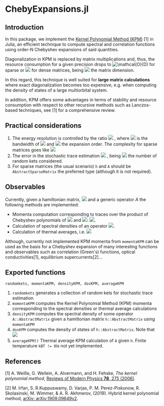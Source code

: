 # ChebyExpansions.jl
## Introduction
In this package, we implement the [Kernel Polynomial Method (KPM)](https://journals.aps.org/rmp/abstract/10.1103/RevModPhys.78.275) [1] in Julia, an efficient technique to compute spectral and correlation functions using order-N Chebyshev expansions of said quantities. 

Diagonalization in KPM is replaced by matrix multiplications and, thus, the resource consumption for a given precision drops to  <img src="https://latex.codecogs.com/svg.image?\mathcal{O}(D)" title="\mathcal{O}(D)" /> for sparse or <img src="https://latex.codecogs.com/svg.image?\mathcal{O}(D^2)" /> for dense matrices, being <img src="https://latex.codecogs.com/svg.image?D" />  the matrix dimension. 

In this regard, this technique is well suited for **large matrix calculations** where exact diagonalization becomes too expensive, e.g. when computing the density of states of a large multiorbital system.

In addition, KPM offers some advantages in terms of stability and resource consumption with respect to other recursive methods such as Lanczos-based techniques, see [1] for a comprehensive review. 

## Practical considerations

1. The energy resolution is controlled by the ratio <img src="https://latex.codecogs.com/svg.image?W/N" /> , where <img src="https://latex.codecogs.com/svg.image?W" />  is the bandwidth of <img src="https://latex.codecogs.com/svg.image?H" />  and <img src="https://latex.codecogs.com/svg.image? N" />  the expansion order. The complexity for sparse matrices goes like <img src="https://latex.codecogs.com/svg.image?\mathcal O(ND)" /> 
2. The error in the stochastic trace estimation <img src="https://latex.codecogs.com/svg.image? \mathcal{O}(1/\sqrt{DR})" /> , being <img src="https://latex.codecogs.com/svg.image? R" /> the number of random kets considered.
3. For sparse matrices (the usual scenario) `h` and `A` should be `AbstractSparseMatrix` the preferred type (although it is not required).
## Observables 

Currently, given a hamiltonian matrix, <img src="https://latex.codecogs.com/svg.image? H" /> and a generic operator $A$ the following methods are implemented:

* Momenta computation corresponding to traces over the product of Chebyshev polynomials of <img src="https://latex.codecogs.com/svg.image? H" /> and <img src="https://latex.codecogs.com/svg.image? A" />: <img src="https://latex.codecogs.com/svg.image? \mu_n = \text{Tr}[A T_n(H)]" />.
* Calculation of spectral densities of an operator <img src="https://latex.codecogs.com/svg.image? A(E) = \text{Tr} [A \delta(E-H)]" />.
* Calculation of thermal averages, i.e. <img src="https://latex.codecogs.com/svg.image? \langle A\rangle _{E_F} = \text{Tr} [A f(H,E_F)]" /> 

Although, currently not implemented KPM momenta from `momentaKPM` can be used as the basis for a Chebyshev expansion of many interesting functions and observables such as correlation (Green's) functions, optical conductivities[1], equilibrium supercurrents[2]... 
## Exported functions
`randomkets, momentaKPM, densityKPM, dosKPM, averageKPM`
1. `randomkets` generates a collection of random kets for stochastic trace estimation
2. `momentaKPM` computes the Kernel Polynomial Method (KPM) momenta corresponding to the spectral densities or thermal average calculations
3. `densityKPM` computes the spectral density of some operator `A::AbstractMatrix` given a hamiltonian matrix `h::AbstractMatrix` using `momentaKPM`
4. `dosKPM` computes the density of states of `h::AbstractMatrix`. Note that  <img src="https://latex.codecogs.com/svg.image? (A == I)" /> 
5. `averageKPM()` Thermal average KPM calculation of `A` given `h`. Finite temperature `kBT != 0`is not yet implemented.  

## References  
    
[1] A. Weiße, G. Wellein, A. Alvermann, and H. Fehske, *The
kernel polynomial method*, [Reviews of Modern Physics **78**, 275 (2006)](https://journals.aps.org/rmp/abstract/10.1103/RevModPhys.78.275).

[2] M. Irfan, S. R.Kuppuswamy, D. Varjas, P. M. Perez-Piskunow, R. Skolasinski, M. Wimmer, & A. R.  Akhmerov, (2019). Hybrid kernel polynomial method, [arXiv: arXiv:1909.09649v2](https://arxiv.org/abs/1909.09649v2).